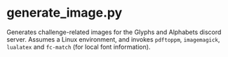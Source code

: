 # generate_image.py

Generates challenge-related images for the Glyphs and Alphabets discord server. Assumes a Linux environment, and invokes `pdftoppm`, `imagemagick`, `lualatex` and `fc-match` (for local font information).
